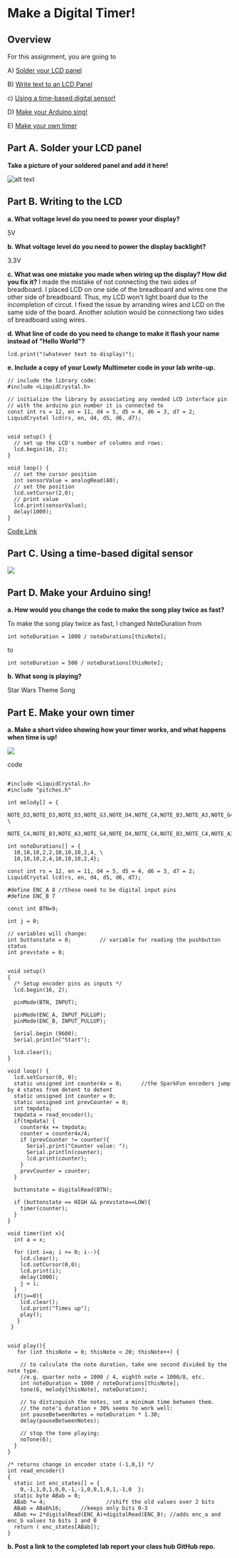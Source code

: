 # Make a Digital Timer!
 
## Overview
For this assignment, you are going to 

A) [Solder your LCD panel](#part-a-solder-your-lcd-panel)

B) [Write text to an LCD Panel](#part-b-writing-to-the-lcd) 

c) [Using a time-based digital sensor!](#part-c-using-a-time-based-digital-sensor)

D) [Make your Arduino sing!](#part-d-make-your-arduino-sing)

E) [Make your own timer](#part-e-make-your-own-timer) 
 


## Part A. Solder your LCD panel

**Take a picture of your soldered panel and add it here!**

![alt text](https://github.com/PGhzhang/IDD-Fa18-Lab2/blob/master/IMG_5973.jpg)

## Part B. Writing to the LCD
 
**a. What voltage level do you need to power your display?**

5V

**b. What voltage level do you need to power the display backlight?**

3.3V
   
**c. What was one mistake you made when wiring up the display? How did you fix it?**
I made the mistake of not connecting the two sides of breadboard. I placed LCD on one side of the breadboard and wires one the other side of breadboard. Thus, my LCD won't light board due to the incompletion of circut. I fixed the issue by arranding wires and LCD on the same side of the board. Another solution would be connectiong two sides of breadboard using wires.

**d. What line of code do you need to change to make it flash your name instead of "Hello World"?**
```
lcd.print("(whatever text to display)");
```

**e. Include a copy of your Lowly Multimeter code in your lab write-up.**
```
// include the library code:
#include <LiquidCrystal.h>

// initialize the library by associating any needed LCD interface pin
// with the arduino pin number it is connected to
const int rs = 12, en = 11, d4 = 5, d5 = 4, d6 = 3, d7 = 2;
LiquidCrystal lcd(rs, en, d4, d5, d6, d7);


void setup() {
  // set up the LCD's number of columns and rows:
  lcd.begin(16, 2);
}

void loop() {
  // set the cursor position
  int sensorValue = analogRead(A0);
  // set the position 
  lcd.setCursor(2,0);
  // print value
  lcd.print(sensorValue);  
  delay(1000);
}
```

<a href="https://github.com/PGhzhang/IDD-Fa18-Lab2/blob/master/Lowly%20Multimeter.ino">Code Link</a>

## Part C. Using a time-based digital sensor

[![](http://img.youtube.com/vi/movEArC9qpo/0.jpg)](http://www.youtube.com/watch?v=movEArC9qpo "")


## Part D. Make your Arduino sing!

**a. How would you change the code to make the song play twice as fast?**

To make the song play twice as fast, I changed NoteDuration from 

```
int noteDuration = 1000 / noteDurations[thisNote]; 
```
to 

```
int noteDuration = 500 / noteDurations[thisNote];
```
 
**b. What song is playing?**

Star Wars Theme Song 


## Part E. Make your own timer

**a. Make a short video showing how your timer works, and what happens when time is up!**

[![](http://img.youtube.com/vi/83jmumjpODI/0.jpg)](http://www.youtube.com/watch?v=83jmumjpODI "")


code
```

#include <LiquidCrystal.h>
#include "pitches.h"

int melody[] = {
  NOTE_D3,NOTE_D3,NOTE_D3,NOTE_G3,NOTE_D4,NOTE_C4,NOTE_B3,NOTE_A3,NOTE_G4,NOTE_D4, \
  NOTE_C4,NOTE_B3,NOTE_A3,NOTE_G4,NOTE_D4,NOTE_C4,NOTE_B3,NOTE_C4,NOTE_A3,0};

int noteDurations[] = {
  10,10,10,2,2,10,10,10,2,4, \
  10,10,10,2,4,10,10,10,2,4};

const int rs = 12, en = 11, d4 = 5, d5 = 4, d6 = 3, d7 = 2;
LiquidCrystal lcd(rs, en, d4, d5, d6, d7);

#define ENC_A 8 //these need to be digital input pins
#define ENC_B 7

const int BTN=9;

int j = 0;

// variables will change:
int buttonstate = 0;         // variable for reading the pushbutton status
int prevstate = 0;

 
void setup()
{
  /* Setup encoder pins as inputs */
  lcd.begin(16, 2);

  pinMode(BTN, INPUT);
  
  pinMode(ENC_A, INPUT_PULLUP);
  pinMode(ENC_B, INPUT_PULLUP);
 
  Serial.begin (9600);
  Serial.println("Start");
   
  lcd.clear();
}
 
void loop() {
  lcd.setCursor(0, 0);
  static unsigned int counter4x = 0;      //the SparkFun encoders jump by 4 states from detent to detent
  static unsigned int counter = 0;
  static unsigned int prevCounter = 0;
  int tmpdata;
  tmpdata = read_encoder();
  if(tmpdata) {
    counter4x += tmpdata;
    counter = counter4x/4;
    if (prevCounter != counter){
      Serial.print("Counter value: ");
      Serial.println(counter);
      lcd.print(counter);
    }
    prevCounter = counter;
  }
  
  buttonstate = digitalRead(BTN);
    
  if (buttonstate == HIGH && prevstate==LOW){ 
    timer(counter);
  }
}

void timer(int x){
  int a = x;
 
  for (int i=a; i >= 0; i--){
    lcd.clear();
    lcd.setCursor(0,0);
    lcd.print(i);
    delay(1000);
    j = i;
  }
  if(j==0){
    lcd.clear();
    lcd.print("Times up");
    play();
   }
 }


void play(){
   for (int thisNote = 0; thisNote < 20; thisNote++) {

    // to calculate the note duration, take one second divided by the note type.
    //e.g. quarter note = 1000 / 4, eighth note = 1000/8, etc.
    int noteDuration = 1000 / noteDurations[thisNote];
    tone(6, melody[thisNote], noteDuration);

    // to distinguish the notes, set a minimum time between them.
    // the note's duration + 30% seems to work well:
    int pauseBetweenNotes = noteDuration * 1.30;
    delay(pauseBetweenNotes);
    
    // stop the tone playing:
    noTone(6);
  }
}
 
/* returns change in encoder state (-1,0,1) */
int read_encoder()
{
  static int enc_states[] = {
    0,-1,1,0,1,0,0,-1,-1,0,0,1,0,1,-1,0  };
  static byte ABab = 0;
  ABab *= 4;                   //shift the old values over 2 bits
  ABab = ABab%16;      //keeps only bits 0-3
  ABab += 2*digitalRead(ENC_A)+digitalRead(ENC_B); //adds enc_a and enc_b values to bits 1 and 0
  return ( enc_states[ABab]);
}
```

**b. Post a link to the completed lab report your class hub GitHub repo.**
